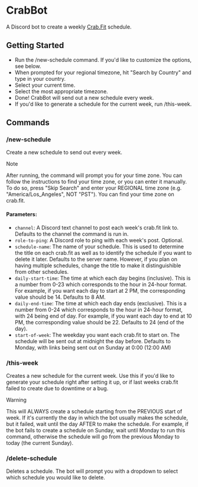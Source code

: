 # CrabBot
A Discord bot to create a weekly [Crab.Fit](https://crab.fit) schedule. 

## Getting Started
- Run the /new-schedule command. If you'd like to customize the options, see below.
- When prompted for your regional timezone, hit "Search by Country" and type in your country.
- Select your current time.
- Select the most appropriate timezone.
- Done! CrabBot will send out a new schedule every week.
- If you'd like to generate a schedule for the current week, run /this-week.

## Commands

### /new-schedule
Create a new schedule to send out every week.  
> [!NOTE]  
> After running, the command will prompt you for your time zone. You can follow the instructions to find your time zone, or you can enter it manually. To do so, press "Skip Search" and enter your REGIONAL time zone (e.g. "America/Los_Angeles", NOT "PST"). You can find your time zone on crab.fit.  
#### Parameters:
- ```channel```: A Discord text channel to post each week's crab.fit link to. Defaults to the channel the command is run in.
- ```role-to-ping```: A Discord role to ping with each week's post. Optional.
- ```schedule-name```: The name of your schedule. This is used to determine the title on each crab.fit as well as to identify the schedule if you want to delete it later. Defaults to the server name. However, if you plan on having multiple schedules, change the title to make it distinguishible from other schedules.
- ```daily-start-time```: The time at which each day begins (inclusive). This is a number from 0-23 which corresponds to the hour in 24-hour format. For example, if you want each day to start at 2 PM, the corresponding value should be 14. Defaults to 8 AM.
- ```daily-end-time```: The time at which each day ends (exclusive). This is a number from 0-24 which corresponds to the hour in 24-hour format, with 24 being end of day. For example, if you want each day to end at 10 PM, the corresponding value should be 22. Defaults to 24 (end of the day).
- ```start-of-week```: The weekday you want each crab.fit to start on. The schedule will be sent out at midnight the day before. Defaults to Monday, with links being sent out on Sunday at 0:00 (12:00 AM)

### /this-week
Creates a new schedule for the current week. Use this if you'd like to generate your schedule right after setting it up, or if last weeks crab.fit failed to create due to downtime or a bug.
> [!WARNING] 
> This will ALWAYS create a schedule starting from the PREVIOUS start of week. If it's currently the day in which the bot usually makes the schedule, but it failed, wait until the day AFTER to make the schedule. For example, if the bot fails to create a schedule on Sunday, wait until Monday to run this command, otherwise the schedule will go from the previous Monday to today (the current Sunday).

### /delete-schedule
Deletes a schedule. The bot will prompt you with a dropdown to select which schedule you would like to delete.
